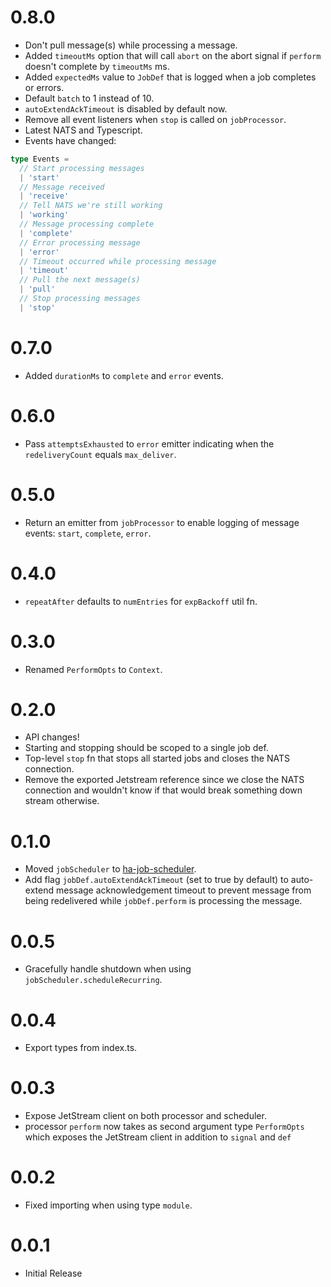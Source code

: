 # 0.8.0

* Don't pull message(s) while processing a message.
* Added `timeoutMs` option that will call `abort` on the abort signal if `perform` doesn't complete by
`timeoutMs` ms.
* Added `expectedMs` value to `JobDef` that is logged when a job completes or errors.
* Default `batch` to 1 instead of 10.
* `autoExtendAckTimeout` is disabled by default now.
* Remove all event listeners when `stop` is called on `jobProcessor`.
* Latest NATS and Typescript.
* Events have changed: 
```ts
type Events =
  // Start processing messages
  | 'start'
  // Message received
  | 'receive'
  // Tell NATS we're still working
  | 'working'
  // Message processing complete
  | 'complete'
  // Error processing message
  | 'error'
  // Timeout occurred while processing message
  | 'timeout'
  // Pull the next message(s)
  | 'pull'
  // Stop processing messages
  | 'stop'
```

# 0.7.0

* Added `durationMs` to `complete` and `error` events.

# 0.6.0

* Pass `attemptsExhausted` to `error` emitter indicating when the `redeliveryCount` equals `max_deliver`.

# 0.5.0

* Return an emitter from `jobProcessor` to enable logging of message events: `start`, `complete`, `error`.

# 0.4.0

* `repeatAfter` defaults to `numEntries` for `expBackoff` util fn.

# 0.3.0

* Renamed `PerformOpts` to `Context`.

# 0.2.0

* API changes!
* Starting and stopping should be scoped to a single job def.
* Top-level `stop` fn that stops all started jobs and closes the NATS connection.
* Remove the exported Jetstream reference since we close the NATS connection and wouldn't know if that would break something down stream otherwise.

# 0.1.0

* Moved `jobScheduler` to [ha-job-scheduler](https://www.npmjs.com/package/ha-job-scheduler).
* Add flag `jobDef.autoExtendAckTimeout` (set to true by default) to auto-extend message acknowledgement timeout
  to prevent message from being redelivered while `jobDef.perform` is processing the message.

# 0.0.5

* Gracefully handle shutdown when using `jobScheduler.scheduleRecurring`.

# 0.0.4

* Export types from index.ts.

# 0.0.3

* Expose JetStream client on both processor and scheduler.
* processor `perform` now takes as second argument type `PerformOpts` which exposes the JetStream client in addition to `signal` and `def`

# 0.0.2

* Fixed importing when using type `module`.

# 0.0.1

* Initial Release
